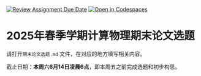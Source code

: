 [![Review Assignment Due Date](https://classroom.github.com/assets/deadline-readme-button-22041afd0340ce965d47ae6ef1cefeee28c7c493a6346c4f15d667ab976d596c.svg)](https://classroom.github.com/a/J9r4eX1O)
[![Open in Codespaces](https://classroom.github.com/assets/launch-codespace-2972f46106e565e64193e422d61a12cf1da4916b45550586e14ef0a7c637dd04.svg)](https://classroom.github.com/open-in-codespaces?assignment_repo_id=19752112)
# 2025年春季学期计算物理期末论文选题

请打开`期末论文选题.md` 文件，在对应的地方填写相关内容。

截止日期：**本周六6月14日凌晨6点**，即本周五之前完成选题和初步构思。
